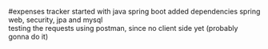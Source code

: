 #expenses tracker 
started with java spring boot added dependencies spring web, security, jpa and mysql
<br>
testing the requests using postman, since no client side yet (probably gonna do it)
